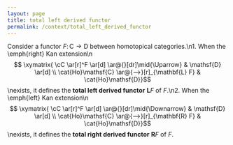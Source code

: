 ```yaml
---
layout: page
title: total left derived functor
permalink: /context/total_left_derived_functor
---
```

Consider a functor $F \colon \mathsf{C} \to \mathsf{D}$ between homotopical categories.\n1. When the \emph{right} Kan extension\n$$ \xymatrix{ \cC \ar[r]^F \ar[d] \ar@{}[dr]\mid{\Uparrow} & \mathsf{D} \ar[d] \\ \cat{Ho}\mathsf{C} \ar@{-->}[r]_{\mathbf{L} F} & \cat{Ho}\mathsf{D}}$$\nexists, it defines the **total left derived functor** ${\mathbf{L} F}$ of $F$.\n2. When the \emph{left} Kan extension\n$$ \xymatrix{ \cC \ar[r]^F \ar[d] \ar@{}[dr]\mid{\Downarrow} & \mathsf{D} \ar[d] \\ \cat{Ho}\mathsf{C} \ar@{-->}[r]_{\mathbf{R} F} & \cat{Ho}\mathsf{D}}$$\nexists, it defines the **total right derived functor** ${\mathbf{R} F}$ of $F$.
